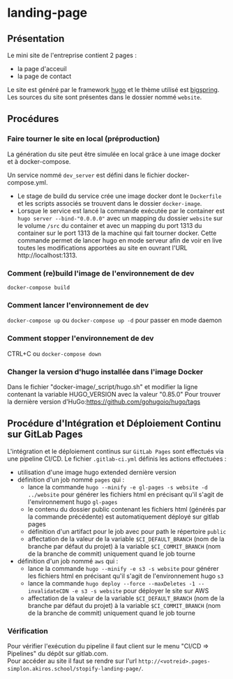 # landing-page
## Présentation
Le mini site de l'entreprise contient 2 pages :
- la page d'acceuil
- la page de contact

Le site est généré par le framework [hugo](https://gohugo.io/) et le thème utilisé est [bigspring](https://themes.gohugo.io/bigspring-hugo-startup-theme/).
Les sources du site sont présentes dans le dossier nommé `website`.

## Procédures
### Faire tourner le site en local (préproduction)
La génération du site peut être simulée en local grâce à une image docker et à docker-compose.

Un service nommé `dev_server` est défini dans le fichier docker-compose.yml.
- Le stage de build du service crée une image docker dont le `Dockerfile` et les scripts associés se trouvent dans le dossier `docker-image`.
- Lorsque le service est lancé la commande exécutée par le container est `hugo server --bind-"0.0.0.0"` avec un mapping du dossier `website` sur le volume `/src` du container et avec un mapping du port 1313 du container sur le port 1313 de la machine qui fait tourner docker. Cette commande permet de lancer hugo en mode serveur afin de voir en live toutes les modifications apportées au site en ouvrant l'URL http://localhost:1313.

### Comment (re)build l'image de l'environnement de dev
`docker-compose build`

### Comment lancer l'environnement de dev
`docker-compose up` ou `docker-compose up -d` pour passer en mode daemon

### Comment stopper l'environnement de dev
CTRL+C ou `docker-compose down`

### Changer la version d'hugo installée dans l'image Docker
Dans le fichier "docker-image/_script/hugo.sh" et modifier la ligne contenant la variable HUGO_VERSION avec la valeur "0.85.0"
Pour trouver la dernière version d'HuGo:https://github.com/gohugoio/hugo/tags

## Procédure d'Intégration et Déploiement Continu sur GitLab Pages
L'intégration et le déploiement continus sur `GitLab Pages` sont effectués via une pipeline CI/CD.
Le fichier `.gitlab-ci.yml` définis les actions effectuées :
- utilisation d'une image hugo extended dernière version
- définition d'un job nommé `pages` qui :
  - lance la commande `hugo --minify -e gl-pages -s website -d ../website` pour générer les fichiers html en précisant qu'il s'agit de l'environnement hugo `gl-pages`
  - le contenu du dossier public contenant les fichiers html (générés par la commande précédente) est automatiquement déployé sur gitlab pages
  - définition d'un artifact pour le job avec pour path le répertoire `public`
  - affectation de la valeur de la variable `$CI_DEFAULT_BRANCH` (nom de la branche par défaut du projet) à la variable `$CI_COMMIT_BRANCH` (nom de  la branche de commit) uniquement quand le job tourne
- définition d'un job nommé `aws` qui :
  - lance la commande `hugo --minify -e s3 -s website` pour générer les fichiers html en précisant qu'il s'agit de l'environnement hugo `s3`
  - lance la commande `hugo deploy --force --maxDeletes -1 --invalidateCDN -e s3 -s website` pour déployer le site sur AWS
  - affectation de la valeur de la variable `$CI_DEFAULT_BRANCH` (nom de la branche par défaut du projet) à la variable `$CI_COMMIT_BRANCH` (nom de la branche de commit) uniquement quand le job tourne

### Vérification
Pour vérifier l'exécution du pipeline il faut client sur le menu "CI/CD => Pipelines" du dépôt sur gitlab.com.  
Pour accéder au site il faut se rendre sur l'url `http://<votreid>.pages-simplon.akiros.school/stopify-landing-page/`.

